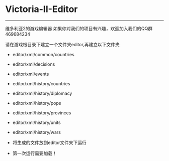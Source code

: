 # Victoria-II-Editor
----------------------
维多利亚2的游戏编辑器
如果你对我们的项目有兴趣，欢迎加入我们的QQ群469684234

请在游戏根目录下建立一个文件夹editor,再建立以下文件夹

- editor/xml/common/countries
- editor/xml/decisions
- editor/xml/events
- editor/xml/history/countries
- editor/xml/history/diplomacy
- editor/xml/history/pops
- editor/xml/history/provinces
- editor/xml/history/units
- editor/xml/history/wars

- 将生成的文件放到editor文件夹下运行
- 第一次运行需要加载！
